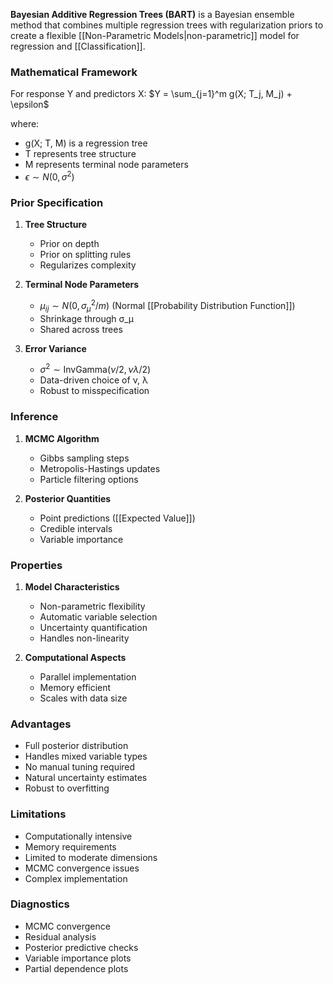 **Bayesian Additive Regression Trees (BART)** is a Bayesian ensemble method that combines multiple regression trees with regularization priors to create a flexible [[Non-Parametric Models|non-parametric]] model for regression and [[Classification]].

### Mathematical Framework
For response Y and predictors X:
$Y = \sum_{j=1}^m g(X; T_j, M_j) + \epsilon$

where:
- g(X; T, M) is a regression tree
- T represents tree structure
- M represents terminal node parameters
- $\epsilon \sim N(0, \sigma^2)$

### Prior Specification
1. **Tree Structure**
   - Prior on depth
   - Prior on splitting rules
   - Regularizes complexity

2. **Terminal Node Parameters**
   - $\mu_{ij} \sim N(0, \sigma_\mu^2/m)$ (Normal [[Probability Distribution Function]])
   - Shrinkage through σ_μ
   - Shared across trees

3. **Error Variance**
   - $\sigma^2 \sim \text{InvGamma}(\nu/2, \nu\lambda/2)$
   - Data-driven choice of ν, λ
   - Robust to misspecification

### Inference
1. **MCMC Algorithm**
   - Gibbs sampling steps
   - Metropolis-Hastings updates
   - Particle filtering options

2. **Posterior Quantities**
   - Point predictions ([[Expected Value]])
   - Credible intervals
   - Variable importance

### Properties
1. **Model Characteristics**
   - Non-parametric flexibility
   - Automatic variable selection
   - Uncertainty quantification
   - Handles non-linearity

2. **Computational Aspects**
   - Parallel implementation
   - Memory efficient
   - Scales with data size

### Advantages
- Full posterior distribution
- Handles mixed variable types
- No manual tuning required
- Natural uncertainty estimates
- Robust to overfitting

### Limitations
- Computationally intensive
- Memory requirements
- Limited to moderate dimensions
- MCMC convergence issues
- Complex implementation
### Diagnostics
- MCMC convergence
- Residual analysis
- Posterior predictive checks
- Variable importance plots
- Partial dependence plots